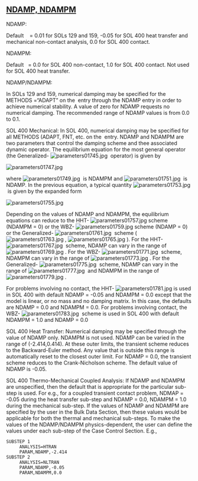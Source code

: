 ## [NDAMP, NDAMPM](https://help.hexagonmi.com/bundle/MSC_Nastran_2022.4/page/Nastran_Combined_Book/qrg/parameters/TOC.NDAMP.NDAMPM.xhtml)

NDAMP:

Default    = 0.01 for SOLs 129 and 159, -0.05 for SOL 400 heat transfer and mechanical non-contact analysis, 0.0 for SOL 400 contact.

NDAMPM:

Default    = 0.0 for SOL 400 non-contact, 1.0 for SOL 400 contact. Not used for SOL 400 heat transfer.

NDAMP/NDAMPM:

In SOLs 129 and 159, numerical damping may be specified for the METHODS =“ADAPT” on the  entry through the NDAMP entry in order to achieve numerical stability. A value of zero for NDAMP requests no numerical damping. The recommended range of NDAMP values is from 0.0 to 0.1.

SOL 400 Mechanical: In SOL 400, numerical damping may be specified for all METHODS (ADAPT, FNT, etc. on the  entry. NDAMP and NDAMPM are two parameters that control the damping scheme and thee associated dynamic operator. The equilibrium equation for the most general operator (the Generalized- ![parameters01745.jpg](https://help-be.hexagonmi.com/bundle/MSC_Nastran_2022.4/page/Nastran_Combined_Book/qrg/parameters/../../../assets/parameters01745.jpg?_LANG=enus)  operator) is given by

![parameters01747.jpg](https://help-be.hexagonmi.com/bundle/MSC_Nastran_2022.4/page/Nastran_Combined_Book/qrg/parameters/../../../assets/parameters01747.jpg?_LANG=enus)  

where  ![parameters01749.jpg](https://help-be.hexagonmi.com/bundle/MSC_Nastran_2022.4/page/Nastran_Combined_Book/qrg/parameters/../../../assets/parameters01749.jpg?_LANG=enus)  is NDAMPM and  ![parameters01751.jpg](https://help-be.hexagonmi.com/bundle/MSC_Nastran_2022.4/page/Nastran_Combined_Book/qrg/parameters/../../../assets/parameters01751.jpg?_LANG=enus)  is NDAMP. In the previous equation, a typical quantity  ![parameters01753.jpg](https://help-be.hexagonmi.com/bundle/MSC_Nastran_2022.4/page/Nastran_Combined_Book/qrg/parameters/../../../assets/parameters01753.jpg?_LANG=enus)  is given by the expanded form

![parameters01755.jpg](https://help-be.hexagonmi.com/bundle/MSC_Nastran_2022.4/page/Nastran_Combined_Book/qrg/parameters/../../../assets/parameters01755.jpg?_LANG=enus)  

Depending on the values of NDAMP and NDAMPM, the equilibrium equations can reduce to the HHT- ![parameters01757.jpg](https://help-be.hexagonmi.com/bundle/MSC_Nastran_2022.4/page/Nastran_Combined_Book/qrg/parameters/../../../assets/parameters01757.jpg?_LANG=enus)  scheme (NDAMPM = 0) or the WBZ- ![parameters01759.jpg](https://help-be.hexagonmi.com/bundle/MSC_Nastran_2022.4/page/Nastran_Combined_Book/qrg/parameters/../../../assets/parameters01759.jpg?_LANG=enus)  scheme (NDAMP = 0) or the Generalized- ![parameters01761.jpg](https://help-be.hexagonmi.com/bundle/MSC_Nastran_2022.4/page/Nastran_Combined_Book/qrg/parameters/../../../assets/parameters01761.jpg?_LANG=enus)  scheme ( ![parameters01763.jpg](https://help-be.hexagonmi.com/bundle/MSC_Nastran_2022.4/page/Nastran_Combined_Book/qrg/parameters/../../../assets/parameters01763.jpg?_LANG=enus) ,  ![parameters01765.jpg](https://help-be.hexagonmi.com/bundle/MSC_Nastran_2022.4/page/Nastran_Combined_Book/qrg/parameters/../../../assets/parameters01765.jpg?_LANG=enus) ). For the HHT- ![parameters01767.jpg](https://help-be.hexagonmi.com/bundle/MSC_Nastran_2022.4/page/Nastran_Combined_Book/qrg/parameters/../../../assets/parameters01767.jpg?_LANG=enus)  scheme, NDAMP can vary in the range of  ![parameters01769.jpg](https://help-be.hexagonmi.com/bundle/MSC_Nastran_2022.4/page/Nastran_Combined_Book/qrg/parameters/../../../assets/parameters01769.jpg?_LANG=enus) . For the WBZ- ![parameters01771.jpg](https://help-be.hexagonmi.com/bundle/MSC_Nastran_2022.4/page/Nastran_Combined_Book/qrg/parameters/../../../assets/parameters01771.jpg?_LANG=enus)  scheme, NDAMPM can vary in the range of  ![parameters01773.jpg](https://help-be.hexagonmi.com/bundle/MSC_Nastran_2022.4/page/Nastran_Combined_Book/qrg/parameters/../../../assets/parameters01773.jpg?_LANG=enus) . For the Generalized- ![parameters01775.jpg](https://help-be.hexagonmi.com/bundle/MSC_Nastran_2022.4/page/Nastran_Combined_Book/qrg/parameters/../../../assets/parameters01775.jpg?_LANG=enus)  scheme, NDAMP can vary in the range of  ![parameters01777.jpg](https://help-be.hexagonmi.com/bundle/MSC_Nastran_2022.4/page/Nastran_Combined_Book/qrg/parameters/../../../assets/parameters01777.jpg?_LANG=enus)  and NDAMPM in the range of  ![parameters01779.jpg](https://help-be.hexagonmi.com/bundle/MSC_Nastran_2022.4/page/Nastran_Combined_Book/qrg/parameters/../../../assets/parameters01779.jpg?_LANG=enus) .

For problems involving no contact, the HHT- ![parameters01781.jpg](https://help-be.hexagonmi.com/bundle/MSC_Nastran_2022.4/page/Nastran_Combined_Book/qrg/parameters/../../../assets/parameters01781.jpg?_LANG=enus)  is used in SOL 400 with default NDAMP = -0.05 and NDAMPM = 0.0 except that the model is linear, or no mass and no damping matrix. In this case, the defaults are NDAMP = 0.0 and NDAMPM = 0.0. For problems involving contact, the WBZ- ![parameters01783.jpg](https://help-be.hexagonmi.com/bundle/MSC_Nastran_2022.4/page/Nastran_Combined_Book/qrg/parameters/../../../assets/parameters01783.jpg?_LANG=enus)  scheme is used in SOL 400 with default NDAMPM = 1.0 and NDAMP = 0.0

SOL 400 Heat Transfer: Numerical damping may be specified through the value of NDAMP only. NDAMPM is not used. NDAMP can be varied in the range of (-2.414,0.414). At these outer limits, the transient scheme reduces to the Backward-Euler method. Any value that is outside this range is automatically reset to the closest outer limit. For NDAMP = 0.0, the transient scheme reduces to the Crank-Nicholson scheme. The default value of NDAMP is -0.05.

SOL 400 Thermo-Mechanical Coupled Analysis: If NDAMP and NDAMPM are unspecified, then the default that is appropriate for the particular sub-step is used. For e.g., for a coupled transient contact problem, NDMAP = -0.05 during the heat transfer sub-step and NDAMP = 0.0, NDAMPM = 1.0 during the mechanical sub-step. If the values of NDAMP and NDAMPM are specified by the user in the Bulk Data Section, then these values would be applicable for both the thermal and mechanical sub-steps. To make the values of the NDAMP/NDAMPM physics-dependent, the user can define the values under each sub-step of the Case Control Section. E.g.,

```nastran
SUBSTEP 1 
     ANALYSIS=HTRAN 
     PARAM,NDAMP,-2.414
SUBSTEP 2
     ANALYSIS=NLTRAN 
     PARAM,NDAMP,-0.05 
     PARAM,NDAMPM,0.0
```